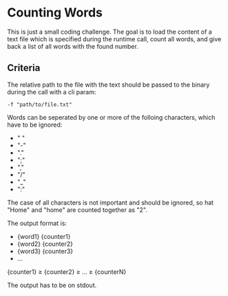 # Counting Words

This is just a small coding challenge.
The goal is to load the content of a text file which is specified during the
runtime call, count all words, and give back a list of all words with the
found number.

## Criteria

The relative path to the file with the text should be passed to the binary during the call with a cli param:

    -f "path/to/file.txt"

Words can be seperated by one or more of the folloing characters, which have to be ignored:

- " "
- "-"
- "."
- ";"
- ","
- "/"
- "_"
- ":"

The case of all characters is not important and should be ignored, so hat "Home" and "home" are counted together as "2".

The output format is:

- {word1} {counter1}
- {word2} {counter2}
- {word3} {counter3}
- ...

{counter1} ≥ {counter2} ≥ ... ≥ {counterN}

The output has to be on stdout.
